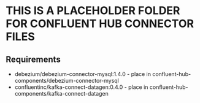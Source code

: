 # THIS IS A PLACEHOLDER FOLDER FOR CONFLUENT HUB CONNECTOR FILES

## Requirements
* debezium/debezium-connector-mysql:1.4.0 - place in confluent-hub-components/debezium-connector-mysql
* confluentinc/kafka-connect-datagen:0.4.0 - place in confluent-hub-components/kafka-connect-datagen
